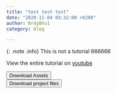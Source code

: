 ```yaml
---
title: "test test test"
date: "2020-11-04 03:32:00 +0200"
author: NrdyBhu1
category: blog 

---
```




{: .note .info}
This is not a tutorial 666666

View the entire tutorial on [youtube](https://www.youtube.com/playlist?list=PLRaOHS3cZ5NvarY2OpFhzBl5aoGQF_8Ub)

<a href="{{ '/zips/whack-mole-assets.zip' | relative_url }}"><button>Download Assets <i class="fas fa-download"></i></button></a> \
<a href="https://github.com/NrdyBhu1/Mouse-Cursor-Follow/archive/master.zip"><button>Download project files <i class="fas fa-download"></i></button></a> 

